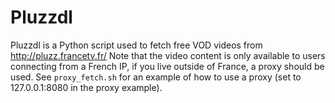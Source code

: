 # Pluzzdl

Pluzzdl is a Python script used to fetch free VOD videos from http://pluzz.francetv.fr/
Note that the video content is only available to users connecting from a
French IP, if you live outside of France, a proxy should be used. See
`proxy_fetch.sh` for an example of how to use a proxy (set to
127.0.0.1:8080 in the proxy example).




